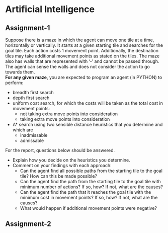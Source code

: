 # Artificial Intelligence

## Assignment-1

Suppose there is a maze in which the agent can move one tile at a time, horizontally or vertically. It starts at a given starting tile and searches for the goal tile. Each action costs 1 movement point. Additionally, the destination tiles may take additional movement points as stated on the tiles. The maze also has walls that are represented with ‘-’ and cannot be passed through. The agent can sense the walls and does not consider the action to go towards them.</br>
**For any given maze**, you are expected to program an agent (in PYTHON) to perform:
* breadth first search
* depth first search
* uniform cost search, for which the costs will be taken as the total cost in movement points:
  * not taking extra move points into consideration
  * taking extra move points into consideration
* A* search using two sensible distance heuristics that you determine and which are
  * inadmissable
  * admissable
  
For the report, questions below should be answered.
* Explain how you decide on the heuristics you determine.</br>
* Comment on your findings with each approach:
  * Can the agent find all possible paths from the starting tile to the goal tile? How can this be made possible?</br>
  * Can the agent find the path from the starting tile to the goal tile with minimum number of actions? If so, how? If not, what are the causes?</br>
  * Can the agent find the path that it reaches the goal tile with the minimum cost in movement points? If so, how? If not, what are the causes?</br>
  * What would happen if additional movement points were negative?</br>
  
## Assignment-2

